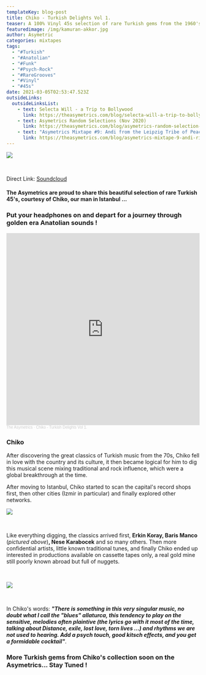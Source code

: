 ```yaml
---
templateKey: blog-post
title: Chiko - Turkish Delights Vol 1.
teaser: A 100% Vinyl 45s selection of rare Turkish gems from the 1960's and 70's...
featuredimage: /img/kamuran-akkor.jpg
author: Asymetric
categories: mixtapes
tags:
  - "#Turkish"
  - "#Anatolian"
  - "#Funk"
  - "#Psych-Rock"
  - "#RareGrooves"
  - "#Vinyl"
  - "#45s"
date: 2021-03-05T02:53:47.523Z
outsideLinks:
  outsideLinksList:
    - text: Selecta Will - a Trip to Bollywood
      link: https://theasymetrics.com/blog/selecta-will-a-trip-to-bollywood/
    - text: Asymetrics Random Selections (Nov 2020)
      link: https://theasymetrics.com/blog/asymetrics-random-selection-november-2020/
    - text: "Asymetrics Mixtape #9: Andi from the Leipzig Tribe of Peace"
      link: https://theasymetrics.com/blog/asymetrics-mixtape-9-andi-rietschel/
---
```

![](/img/kamuran-akkor.jpg)

<br>

Direct Link: [Soundcloud](https://soundcloud.com/the-asymetrics/chiko-turkish-delights-vol-1)

#### The Asymetrics are proud to share this beautiful selection of rare Turkish 45's, courtesy of **Chiko**, our man in Istanbul ...

### Put your headphones on and depart for a journey through golden era Anatolian sounds !

<iframe width="100%" height="500" scrolling="no" frameborder="no" allow="autoplay" src="https://w.soundcloud.com/player/?url=https%3A//api.soundcloud.com/tracks/998929681&color=%23ff5500&auto_play=false&hide_related=false&show_comments=true&show_user=true&show_reposts=false&show_teaser=true&visual=true"></iframe><div style="font-size: 10px; color: #cccccc;line-break: anywhere;word-break: normal;overflow: hidden;white-space: nowrap;text-overflow: ellipsis; font-family: Interstate,Lucida Grande,Lucida Sans Unicode,Lucida Sans,Garuda,Verdana,Tahoma,sans-serif;font-weight: 100;"><a href="https://soundcloud.com/the-asymetrics" title="The Asymetrics" target="_blank" style="color: #cccccc; text-decoration: none;">The Asymetrics</a> · <a href="https://soundcloud.com/the-asymetrics/chiko-turkish-delights-vol-1" title="Chiko - Turkish Delights Vol 1." target="_blank" style="color: #cccccc; text-decoration: none;">Chiko - Turkish Delights Vol 1.</a></div>



### Chiko

After discovering the great classics of Turkish music from the 70s, Chiko fell in love with the country and its culture, it then became logical for him to dig this musical scene mixing traditional and rock influence, which were a global breakthrough at the time. 

After moving to Istanbul, Chiko started to scan the capital's record shops first, then other cities (Izmir in particular) and finally explored other networks. 

![](/img/baris-manco.jpg)

<br>

Like everything digging, the classics arrived first, **Erkin Koray, Baris Manco** (*pictured above*)**, Nese Karabocek** and so many others. Then more confidential artists, little known traditional tunes, and finally Chiko ended up interested in productions available on cassette tapes only, a real gold mine still poorly known abroad but full of nuggets. 

<br>

![](/img/nese-karabocek.jpg)

<br>

In Chiko's words: ***"There is something in this very singular music, no doubt what I call the "blues" allaturca, this tendency to play on the sensitive, melodies often plaintive (the lyrics go with it most of the time, talking about Distance, exile, lost love, torn lives ...) and rhythms we are not used to hearing. Add a psych touch, good kitsch effects, and you get a formidable cocktail"***.

### More Turkish gems from Chiko's collection soon on the Asymetrics... Stay Tuned !